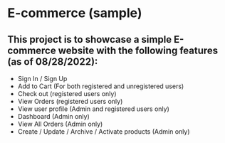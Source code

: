 # E-commerce (sample)

## This project is to showcase a simple E-commerce website with the following features (as of 08/28/2022):
- Sign In / Sign Up
- Add to Cart (For both registered and unregistered users)
- Check out (registered users only)
- View Orders (registered users only)
- View user profile (Admin and registered users only)
- Dashboard (Admin only)
- View All Orders (Admin only)
- Create / Update / Archive / Activate products (Admin only)
